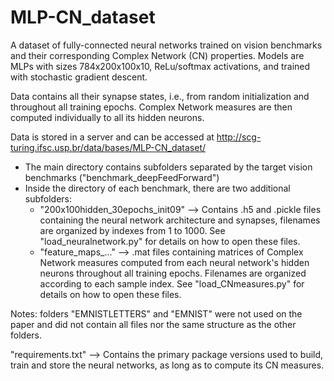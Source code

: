 # MLP-CN_dataset
A dataset of fully-connected neural networks trained on vision benchmarks and their corresponding Complex Network (CN) properties. Models are MLPs with sizes 784x200x100x10, ReLu/softmax activations, and trained with stochastic gradient descent.

Data contains all their synapse states, i.e., from random initialization and throughout all training epochs. Complex Network measures are then computed individually to all its hidden neurons.

Data is stored in a server and can be accessed at http://scg-turing.ifsc.usp.br/data/bases/MLP-CN_dataset/
  - The main directory contains subfolders separated by the target vision benchmarks ("benchmark_deepFeedForward")
  - Inside the directory of each benchmark, there are two additional subfolders:
    - "200x100hidden_30epochs_init09" --> Contains .h5 and .pickle files containing the neural network architecture and synapses, filenames are organized by indexes from 1 to 1000. See "load_neuralnetwork.py" for details on how to open these files. 
    - "feature_maps_..." --> .mat files containing matrices of Complex Network measures computed from each neural network's hidden neurons throughout all training epochs. Filenames are organized according to each sample index. See "load_CNmeasures.py" for details on how to open these files.

Notes: folders "EMNISTLETTERS" and "EMNIST" were not used on the paper and did not contain all files nor the same structure as the other folders.

"requirements.txt" --> Contains the primary package versions used to build, train and store the neural networks, as long as to compute its CN measures.
